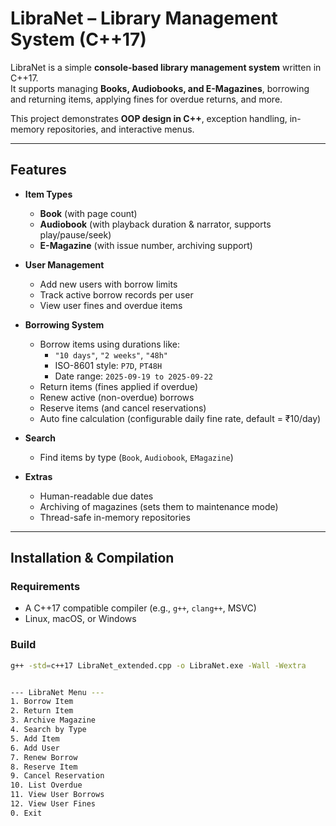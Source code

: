 #  LibraNet – Library Management System (C++17)

LibraNet is a simple **console-based library management system** written in C++17.  
It supports managing **Books, Audiobooks, and E-Magazines**, borrowing and returning items, applying fines for overdue returns, and more.  

This project demonstrates **OOP design in C++**, exception handling, in-memory repositories, and interactive menus.

---

##  Features

- **Item Types**
  -  **Book** (with page count)
  -  **Audiobook** (with playback duration & narrator, supports play/pause/seek)
  -  **E-Magazine** (with issue number, archiving support)

- **User Management**
  - Add new users with borrow limits
  - Track active borrow records per user
  - View user fines and overdue items

- **Borrowing System**
  - Borrow items using durations like:
    - `"10 days"`, `"2 weeks"`, `"48h"`
    - ISO-8601 style: `P7D`, `PT48H`
    - Date range: `2025-09-19 to 2025-09-22`
  - Return items (fines applied if overdue)
  - Renew active (non-overdue) borrows
  - Reserve items (and cancel reservations)
  - Auto fine calculation (configurable daily fine rate, default = ₹10/day)

- **Search**
  - Find items by type (`Book`, `Audiobook`, `EMagazine`)

- **Extras**
  - Human-readable due dates
  - Archiving of magazines (sets them to maintenance mode)
  - Thread-safe in-memory repositories

---

## Installation & Compilation

### Requirements
- A C++17 compatible compiler (e.g., `g++`, `clang++`, MSVC)
- Linux, macOS, or Windows

### Build
```bash
g++ -std=c++17 LibraNet_extended.cpp -o LibraNet.exe -Wall -Wextra


--- LibraNet Menu ---
1. Borrow Item
2. Return Item
3. Archive Magazine
4. Search by Type
5. Add Item
6. Add User
7. Renew Borrow
8. Reserve Item
9. Cancel Reservation
10. List Overdue
11. View User Borrows
12. View User Fines
0. Exit

